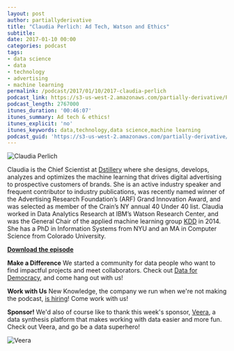 ```yaml
---
layout: post
author: partiallyderivative
title: "Claudia Perlich: Ad Tech, Watson and Ethics"
subtitle:
date: 2017-01-10 00:00
categories: podcast
tags:
- data science
- data
- technology
- advertising
- machine learning
permalink: /podcast/2017/01/10/2017-claudia-perlich
podcast_link: https://s3-us-west-2.amazonaws.com/partially-derivative/Partially_Derivative_Claudia_Perlich.mp3
podcast_length: 2767000
itunes_duration: '00:46:07'
itunes_summary: Ad tech & ethics!
itunes_explicit: 'no'
itunes_keywords: data,technology,data science,machine learning
podcast_guid: 'https://s3-us-west-2.amazonaws.com/partially-derivative/Partially_Derivative_Claudia_Perlich.mp3'
---
```


![Claudia Perlich](https://pbs.twimg.com/profile_images/467159361643495424/lXmAGraH.jpeg)

Claudia is the Chief Scientist at [Dstillery](http://dstillery.com/) where she designs, develops, analyzes and optimizes the machine learning that drives digital advertising to prospective customers of brands. She is an active industry speaker and frequent contributor to industry publications, was recently named winner of the Advertising Research Foundation’s (ARF) Grand Innovation Award, and was selected as member of the Crain’s NY annual 40 Under 40 list. Claudia worked in Data Analytics Research at IBM’s Watson Research Center, and was the General Chair of the applied machine learning group [KDD](http://www.kdd.org/) in 2014. She has a PhD in Information Systems from NYU and an MA in Computer Science from Colorado University.

[**Download the episode**](https://s3-us-west-2.amazonaws.com/partially-derivative/Partially_Derivative_Claudia_Perlich.mp3)

**Make a Difference**
We started a community for data people who want to find impactful projects and meet collaborators. Check out [Data for Democracy](https://medium.com/data-for-democracy), and come hang out with us!

**Work with Us**
New Knowledge, the company we run when we're not making the podcast, [is hiring](http://newknowledge.io/careers/)! Come work with us! 

**Sponsor!** We'd also of course like to thank this week's sponsor, [Veera](http://getveera.com/), a data synthesis platform that makes working with data easier and more fun. Check out Veera, and go be a data superhero!

![Veera](http://getveera.com/wp-content/uploads/2016/08/veera-500width.png)
